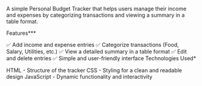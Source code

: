 A simple Personal Budget Tracker that helps users manage their income and expenses by categorizing transactions and viewing a summary in a table format.

Features***

✅ Add income and expense entries
✅ Categorize transactions (Food, Salary, Utilities, etc.)
✅ View a detailed summary in a table format
✅ Edit and delete entries
✅ Simple and user-friendly interface
Technologies Used*

HTML - Structure of the tracker
CSS - Styling for a clean and readable design
JavaScript - Dynamic functionality and interactivity